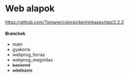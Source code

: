 # Web alapok
https://github.com/Toinane/colorpicker/releases/tag/2.2.2
#### Branchek
- main
- gyakorlo
- webprog_forras
- webprog_megoldas
- ~~backend~~
- ~~adatbazis~~
